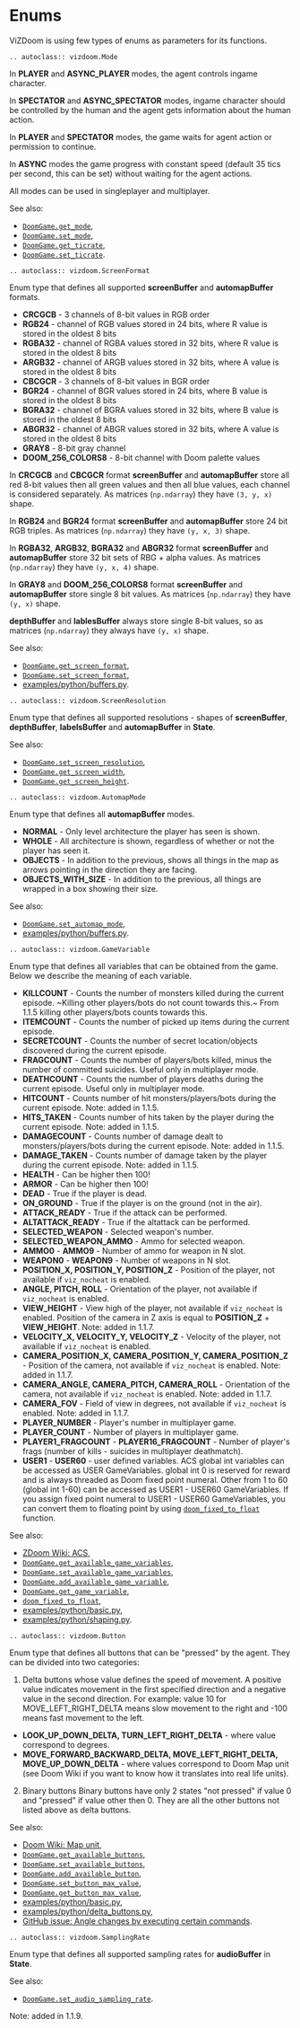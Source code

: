 # Enums

ViZDoom is using few types of enums as parameters for its functions.

```{eval-rst}
.. autoclass:: vizdoom.Mode
```

In **PLAYER** and **ASYNC_PLAYER** modes, the agent controls ingame character.

In **SPECTATOR** and **ASYNC_SPECTATOR** modes, ingame character should be controlled by the human and the agent gets information about the human action.

In **PLAYER** and **SPECTATOR** modes, the game waits for agent action or permission to continue.

In **ASYNC** modes the game progress with constant speed (default 35 tics per second, this can be set) without waiting for the agent actions.

All modes can be used in singleplayer and multiplayer.

See also:
- [`DoomGame.get_mode`](./doomGame.md#vizdoom.DoomGame.get_mode),
- [`DoomGame.set_mode`](./doomGame.md#vizdoom.DoomGame.set_mode),
- [`DoomGame.get_ticrate`](./doomGame.md#vizdoom.DoomGame.get_ticrate),
- [`DoomGame.set_ticrate`](./doomGame.md#vizdoom.DoomGame.set_ticrate).


```{eval-rst}
.. autoclass:: vizdoom.ScreenFormat
```

Enum type that defines all supported **screenBuffer** and **automapBuffer** formats.

- **CRCGCB**    - 3 channels of 8-bit values in RGB order
- **RGB24**     - channel of RGB values stored in 24 bits, where R value is stored in the oldest 8 bits
- **RGBA32**    - channel of RGBA values stored in 32 bits, where R value is stored in the oldest 8 bits
- **ARGB32**    - channel of ARGB values stored in 32 bits, where A value is stored in the oldest 8 bits
- **CBCGCR**    - 3 channels of 8-bit values in BGR order
- **BGR24**     - channel of BGR values stored in 24 bits, where B value is stored in the oldest 8 bits
- **BGRA32**    - channel of BGRA values stored in 32 bits, where B value is stored in the oldest 8 bits
- **ABGR32**    - channel of ABGR values stored in 32 bits, where A value is stored in the oldest 8 bits
- **GRAY8**     - 8-bit gray channel
- **DOOM_256_COLORS8** - 8-bit channel with Doom palette values


In **CRCGCB** and **CBCGCR** format **screenBuffer** and **automapBuffer** store all red 8-bit values then all green values and then all blue values, each channel is considered separately. As matrices (`np.ndarray`) they have `(3, y, x)` shape.

In **RGB24** and **BGR24** format **screenBuffer** and **automapBuffer** store 24 bit RGB triples. As matrices (`np.ndarray`) they have `(y, x, 3)` shape.

In **RGBA32**, **ARGB32**, **BGRA32** and **ABGR32** format **screenBuffer** and **automapBuffer** store 32 bit sets of RBG + alpha values. As matrices (`np.ndarray`) they have `(y, x, 4)` shape.

In **GRAY8** and **DOOM_256_COLORS8** format **screenBuffer** and **automapBuffer** store single 8 bit values. As matrices (`np.ndarray`) they have `(y, x)` shape.

**depthBuffer** and **lablesBuffer** always store single 8-bit values, so as matrices (`np.ndarray`) they always have `(y, x)` shape.

See also:
- [`DoomGame.get_screen_format`](./doomGame.md#vizdoom.DoomGame.get_screen_format),
- [`DoomGame.set_screen_format`](./doomGame.md#vizdoom.DoomGame.set_screen_format),
- [examples/python/buffers.py](https://github.com/Farama-Foundation/ViZDoom/tree/master/examples/python/buffers.py).


```{eval-rst}
.. autoclass:: vizdoom.ScreenResolution
```

Enum type that defines all supported resolutions - shapes of **screenBuffer**, **depthBuffer**, **labelsBuffer** and **automapBuffer** in **State**.

See also:
- [`DoomGame.set_screen_resolution`](./doomGame.md#vizdoom.DoomGame.set_screen_resolution),
- [`DoomGame.get_screen_width`](./doomGame.md#vizdoom.DoomGame.get_screen_width),
- [`DoomGame.get_screen_height`](./doomGame.md#vizdoom.DoomGame.get_screen_height).


```{eval-rst}
.. autoclass:: vizdoom.AutomapMode
```

Enum type that defines all **automapBuffer** modes.

- **NORMAL**    - Only level architecture the player has seen is shown.
- **WHOLE**     - All architecture is shown, regardless of whether or not the player has seen it.
- **OBJECTS**   - In addition to the previous, shows all things in the map as arrows pointing in the direction they are facing.
- **OBJECTS_WITH_SIZE** - In addition to the previous, all things are wrapped in a box showing their size.

See also:
- [`DoomGame.set_automap_mode`](./doomGame.md#vizdoom.DoomGame.set_automap_mode),
- [examples/python/buffers.py](https://github.com/Farama-Foundation/ViZDoom/tree/master/examples/python/buffers.py).


```{eval-rst}
.. autoclass:: vizdoom.GameVariable
```

Enum type that defines all variables that can be obtained from the game. Below we describe the meaning of each variable.

- **KILLCOUNT**             - Counts the number of monsters killed during the current episode. ~Killing other players/bots do not count towards this.~ From 1.1.5 killing other players/bots counts towards this.
- **ITEMCOUNT**             - Counts the number of picked up items during the current episode.
- **SECRETCOUNT**           - Counts the number of secret location/objects discovered during the current episode.
- **FRAGCOUNT**             - Counts the number of players/bots killed, minus the number of committed suicides. Useful only in multiplayer mode.
- **DEATHCOUNT**            - Counts the number of players deaths during the current episode. Useful only in multiplayer mode.
- **HITCOUNT**              - Counts number of hit monsters/players/bots during the current episode. Note: added in 1.1.5.
- **HITS_TAKEN**            - Counts number of hits taken by the player during the current episode. Note: added in 1.1.5.
- **DAMAGECOUNT**           - Counts number of damage dealt to monsters/players/bots during the current episode. Note: added in 1.1.5.
- **DAMAGE_TAKEN**          - Counts number of damage taken by the player during the current episode. Note: added in 1.1.5.
- **HEALTH**                - Can be higher then 100!
- **ARMOR**                 - Can be higher then 100!
- **DEAD**                  - True if the player is dead.
- **ON_GROUND**             - True if the player is on the ground (not in the air).
- **ATTACK_READY**          - True if the attack can be performed.
- **ALTATTACK_READY**       - True if the altattack can be performed.
- **SELECTED_WEAPON**       - Selected weapon's number.
- **SELECTED_WEAPON_AMMO**  - Ammo for selected weapon.
- **AMMO0** - **AMMO9**     - Number of ammo for weapon in N slot.
- **WEAPON0** - **WEAPON9** - Number of weapons in N slot.
- **POSITION_X, POSITION_Y, POSITION_Z**        - Position of the player, not available if `viz_nocheat` is enabled.
- **ANGLE, PITCH, ROLL**                        - Orientation of the player, not available if `viz_nocheat` is enabled.
- **VIEW_HEIGHT**           - View high of the player, not available if `viz_nocheat` is enabled. Position of the camera in Z axis is equal to **POSITION_Z** + **VIEW_HEIGHT**. Note: added in 1.1.7.
- **VELOCITY_X, VELOCITY_Y, VELOCITY_Z**        - Velocity of the player, not available if `viz_nocheat` is enabled.
- **CAMERA_POSITION_X, CAMERA_POSITION_Y, CAMERA_POSITION_Z**   - Position of the camera, not available if `viz_nocheat` is enabled. Note: added in 1.1.7.
- **CAMERA_ANGLE, CAMERA_PITCH, CAMERA_ROLL**   - Orientation of the camera, not available if `viz_nocheat` is enabled. Note: added in 1.1.7.
- **CAMERA_FOV**            - Field of view in degrees, not available if `viz_nocheat` is enabled. Note: added in 1.1.7.
- **PLAYER_NUMBER**         - Player's number in multiplayer game.
- **PLAYER_COUNT**          - Number of players in multiplayer game.
- **PLAYER1_FRAGCOUNT** - **PLAYER16_FRAGCOUNT** - Number of player's frags (number of kills - suicides in multiplayer deathmatch).
- **USER1** - **USER60**    - user defined variables. ACS global int variables can be accessed as USER GameVariables.
global int 0 is reserved for reward and is always threaded as Doom fixed point numeral.
Other from 1 to 60 (global int 1-60) can be accessed as USER1 - USER60 GameVariables.
If you assign fixed point numeral to USER1 - USER60 GameVariables,
you can convert them to floating point by using [`doom_fixed_to_float`](./utils.md#vizdoom.doom_fixed_to_float) function.

See also:
- [ZDoom Wiki: ACS](http://zdoom.org/wiki/ACS),
- [`DoomGame.get_available_game_variables`](./doomGame.md#vizdoom.DoomGame.get_available_game_variables),
- [`DoomGame.set_available_game_variables`](./doomGame.md#vizdoom.DoomGame.set_available_game_variables),
- [`DoomGame.add_available_game_variable`](./doomGame.md#vizdoom.DoomGame.add_available_game_variable),
- [`DoomGame.get_game_variable`](./doomGame.md#vizdoom.DoomGame.get_game_variable),
- [`doom_fixed_to_float`](./utils.md#vizdoom.doom_fixed_to_float),
- [examples/python/basic.py](https://github.com/Farama-Foundation/ViZDoom/tree/master/examples/python/basic.py),
- [examples/python/shaping.py](https://github.com/Farama-Foundation/ViZDoom/tree/master/examples/python/shaping.py).



```{eval-rst}
.. autoclass:: vizdoom.Button
```

Enum type that defines all buttons that can be "pressed" by the agent. They can be divided into two categories:

1. Delta buttons whose value defines the speed of movement.
A positive value indicates movement in the first specified direction and a negative value in the second direction.
For example: value 10 for MOVE_LEFT_RIGHT_DELTA means slow movement to the right and -100 means fast movement to the left.
- **LOOK_UP_DOWN_DELTA, TURN_LEFT_RIGHT_DELTA** - where value correspond to degrees.
- **MOVE_FORWARD_BACKWARD_DELTA, MOVE_LEFT_RIGHT_DELTA, MOVE_UP_DOWN_DELTA** - where values correspond to Doom Map unit (see Doom Wiki if you want to know how it translates into real life units).

2. Binary buttons
Binary buttons have only 2 states "not pressed" if value 0 and "pressed" if value other then 0. They are all the other buttons not listed above as delta buttons.

See also:
- [Doom Wiki: Map unit](https://doomwiki.org/wiki/Map_unit),
- [`DoomGame.get_available_buttons`](./doomGame.md#vizdoom.DoomGame.get_available_buttons),
- [`DoomGame.set_available_buttons`](./doomGame.md#vizdoom.DoomGame.set_available_buttons),
- [`DoomGame.add_available_button`](./doomGame.md#vizdoom.DoomGame.add_available_button),
- [`DoomGame.set_button_max_value`](./doomGame.md#vizdoom.DoomGame.set_button_max_value),
- [`DoomGame.get_button_max_value`](./doomGame.md#vizdoom.DoomGame.get_button_max_value),
- [examples/python/basic.py](https://github.com/Farama-Foundation/ViZDoom/tree/master/examples/python/basic.py),
- [examples/python/delta_buttons.py](https://github.com/Farama-Foundation/ViZDoom/tree/master/examples/python/delta_buttons.py),
- [GitHub issue: Angle changes by executing certain commands](https://github.com/Farama-Foundation/ViZDoom/issues/182).


```{eval-rst}
.. autoclass:: vizdoom.SamplingRate
```

Enum type that defines all supported sampling rates for **audioBuffer** in **State**.

See also:
- [`DoomGame.set_audio_sampling_rate`](./doomGame.md#vizdoom.DoomGame.set_audio_sampling_rate).

Note: added in 1.1.9.
